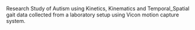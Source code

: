 Research Study of Autism using Kinetics, Kinematics and Temporal_Spatial gait data collected from a laboratory setup using Vicon motion capture system.
